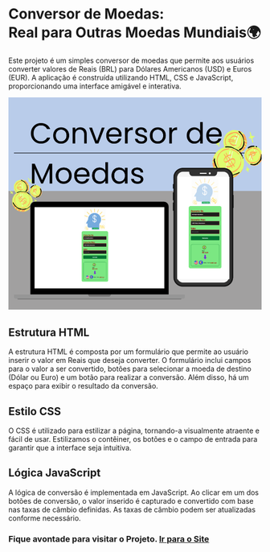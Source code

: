 # Conversor de Moedas:<br>Real para Outras Moedas Mundiais🌍

Este projeto é um simples conversor de moedas que permite aos usuários converter valores de Reais (BRL) para Dólares Americanos (USD) e Euros (EUR).
A aplicação é construída utilizando HTML, CSS e JavaScript, proporcionando uma interface amigável e interativa.<br>

<figuri>
<img src="Beige Modern New Product Facebook Post (1).png"/> 
<figuri/>

## Estrutura HTML

A estrutura HTML é composta por um formulário que permite ao usuário inserir o valor em Reais que deseja converter. O formulário inclui campos para o valor a ser convertido, botões para selecionar a moeda de destino (Dólar ou Euro) e um botão para realizar a conversão. Além disso, há um espaço para exibir o resultado da conversão.

## Estilo CSS

O CSS é utilizado para estilizar a página, tornando-a visualmente atraente e fácil de usar. Estilizamos o contêiner, os botões e o campo de entrada para garantir que a interface seja intuitiva.




## Lógica JavaScript

A lógica de conversão é implementada em JavaScript. Ao clicar em um dos botões de conversão, o valor inserido é capturado e convertido com base nas taxas de câmbio definidas. As taxas de câmbio podem ser atualizadas conforme necessário.

<h3 italic>Fique avontade para visitar o Projeto. <a href="https://convert-money-marcelonaja.netlify.app/" /> Ir para o Site </h3>
